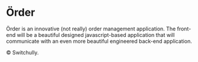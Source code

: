 # Örder


Örder is an innovative (not really) order management application. The front-end 
will be a beautiful designed javascript-based application that will communicate with an even more 
beautiful engineered back-end application.

© Switchully.